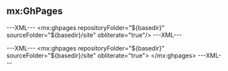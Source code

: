 ## mx:GhPages

---XML---
<mx:ghpages repositoryFolder="${basedir}" sourceFolder="${basedir}/site" obliterate="true"/>
---XML---

---XML---
<mx:ghpages repositoryFolder="${basedir}" sourceFolder="${basedir}/site" obliterate="true">
  <keep>
    <file name="keep.me"/>
    <filelist
        id="manpages"
        dir="${doc.src}"
        files="foo.man1,bar.man1"/>
  </keep>
</mx:ghpages>
---XML---
